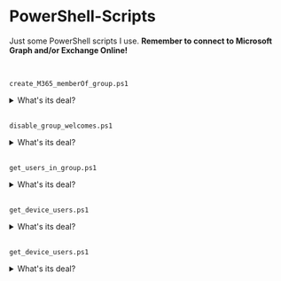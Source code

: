 # PowerShell-Scripts
Just some PowerShell scripts I use.
**Remember to connect to Microsoft Graph and/or Exchange Online!**

<br>

`create_M365_memberOf_group.ps1`
<details>
<summary>What's its deal?</summary>
  
> This script takes a group name & email nickname  
> Checks if there are groups called `groupName`, `groupName+"_Manual"`, `groupName+"_Dynamic"`  
> If there aren't, it makes them  
> Most importantly, it gives the group `groupName` the dynamic rule `"user.memberof -any (group.objectId -in ['$($group_manual.id)', '$($group_dynamic.id)'])"`
</details>
<br>

`disable_group_welcomes.ps1`
<details>
<summary>What's its deal?</summary>

> Gets all your M365 groups  
> Checks if they have welcome messages enabled
> If they do, it turns them off  
</details>
<br>

`get_users_in_group.ps1`
<details>
<summary>What's its deal?</summary>

> Exactly what it says on the tin  
> Takes a `GroupID` as input  
</details>
<br>

`get_device_users.ps1`
<details>
<summary>What's its deal?</summary>

> Using the Microsoft Graph ==Beta==  
> It gets all the registered devices  
> Gets what userid most recently signed in  
> Gets that user's display name  
> Displays it all in a `Format-Table` table  
</details>
<br>

`get_device_users.ps1`
<details>
<summary>What's its deal?</summary>

> Using both Mg-Graph and Exchange Online  
> Takes a manager's Display Name  
> Gets all that manager's direct reports  
> Gives the direct reports view access to eachother  
> Gives the manager edit access to each report

</details>
<br>
